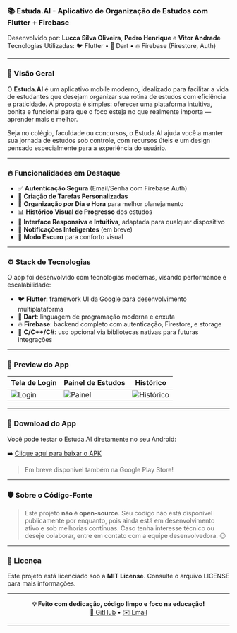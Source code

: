 ### 📚 **Estuda.AI** - Aplicativo de Organização de Estudos com Flutter + Firebase  
Desenvolvido por: **Lucca Silva Oliveira**, **Pedro Henrique** e **Vitor Andrade**  
Tecnologias Utilizadas: 🐦 Flutter • 🎯 Dart • 🔥 Firebase (Firestore, Auth)

---

### 🚀 Visão Geral

O **Estuda.AI** é um aplicativo mobile moderno, idealizado para facilitar a vida de estudantes que desejam organizar sua rotina de estudos com eficiência e praticidade. A proposta é simples: oferecer uma plataforma intuitiva, bonita e funcional para que o foco esteja no que realmente importa — aprender mais e melhor.

Seja no colégio, faculdade ou concursos, o Estuda.AI ajuda você a manter sua jornada de estudos sob controle, com recursos úteis e um design pensado especialmente para a experiência do usuário.

---

### 🔥 Funcionalidades em Destaque

- ✅ **Autenticação Segura** (Email/Senha com Firebase Auth)
- 🧾 **Criação de Tarefas Personalizadas**
- 📆 **Organização por Dia e Hora** para melhor planejamento
- 📊 **Histórico Visual de Progresso** dos estudos
- 📲 **Interface Responsiva e Intuitiva**, adaptada para qualquer dispositivo
- 🔔 **Notificações Inteligentes** (em breve)
- 🌙 **Modo Escuro** para conforto visual

---

### ⚙️ Stack de Tecnologias

O app foi desenvolvido com tecnologias modernas, visando performance e escalabilidade:

- 🐦 **Flutter**: framework UI da Google para desenvolvimento multiplataforma
- 🎯 **Dart**: linguagem de programação moderna e enxuta
- 🔥 **Firebase**: backend completo com autenticação, Firestore, e storage
- 🧩 **C/C++/C#**: uso opcional via bibliotecas nativas para futuras integrações

---

### 📸 Preview do App

| Tela de Login | Painel de Estudos | Histórico |
|---------------|-------------------|-----------|
| ![Login](https://via.placeholder.com/200x400?text=Login) | ![Painel](https://via.placeholder.com/200x400?text=Painel) | ![Histórico](https://via.placeholder.com/200x400?text=Histórico) |

---

### 📲 Download do App

Você pode testar o Estuda.AI diretamente no seu Android:

➡️ [Clique aqui para baixar o APK](https://seulinkgoogle.com)  

> Em breve disponível também na Google Play Store!

---

### 🛡️ Sobre o Código-Fonte

> Este projeto **não é open-source**. Seu código não está disponível publicamente por enquanto, pois ainda está em desenvolvimento ativo e sob melhorias contínuas. Caso tenha interesse técnico ou deseje colaborar, entre em contato com a equipe desenvolvedora. 😉

---

### 📝 Licença

Este projeto está licenciado sob a **MIT License**. Consulte o arquivo LICENSE para mais informações.

---

<div align="center">
  <strong>💡 Feito com dedicação, código limpo e foco na educação!</strong><br>
  <a href="https://github.com/luccasilva2">🔗 GitHub</a> • <a href="mailto:silvaoliveiralucca@gmail.com">✉️ Email</a>
</div>

---

